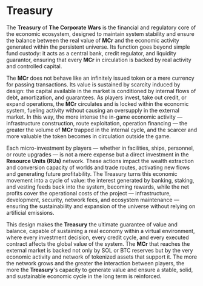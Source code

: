 # Treasury

The **Treasury** of **The Corporate Wars** is the financial and regulatory core of the economic ecosystem, designed to maintain system stability and ensure the balance between the real value of **MCr** and the economic activity generated within the persistent universe. Its function goes beyond simple fund custody: it acts as a central bank, credit regulator, and liquidity guarantor, ensuring that every **MCr** in circulation is backed by real activity and controlled capital.

The **MCr** does not behave like an infinitely issued token or a mere currency for passing transactions. Its value is sustained by scarcity induced by design: the capital available in the market is conditioned by internal flows of debt, amortization, and guarantees. As players invest, take out credit, or expand operations, the **MCr** circulates and is locked within the economic system, fueling activity without causing an oversupply in the external market. In this way, the more intense the in-game economic activity — infrastructure construction, route exploitation, operation financing — the greater the volume of **MCr** trapped in the internal cycle, and the scarcer and more valuable the token becomes in circulation outside the game.

Each micro-investment by players — whether in facilities, ships, personnel, or route upgrades — is not a mere expense but a direct investment in the **Resource Units (RUs)** network. These actions impact the wealth extraction and conversion capacity of worlds and trade routes, activating new flows and generating future profitability. The Treasury turns this economic movement into a cycle of value: the interest generated by banking, staking, and vesting feeds back into the system, becoming rewards, while the net profits cover the operational costs of the project — infrastructure, development, security, network fees, and ecosystem maintenance — ensuring the sustainability and expansion of the universe without relying on artificial emissions.

This design makes the **Treasury** the ultimate guarantee of value and balance, capable of sustaining a real economy within a virtual environment, where every investment decision, every credit cycle, and every executed contract affects the global value of the system. The **MCr** that reaches the external market is backed not only by SOL or BTC reserves but by the very economic activity and network of tokenized assets that support it. The more the network grows and the greater the interaction between players, the more the **Treasury**'s capacity to generate value and ensure a stable, solid, and sustainable economic cycle in the long term is reinforced.
